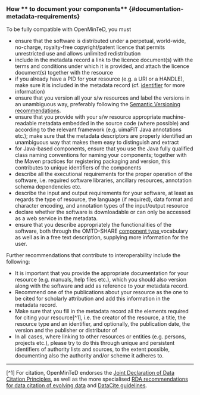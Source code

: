 ### How ** to document your components** {#documentation-metadata-requirements}

To be fully compatible with OpenMinTeD, you must

* ensure that the software is distributed under a perpetual, world-wide, no-charge, royalty-free copyright/patent licence that permits unrestricted use and allows unlimited redistribution
* include in the metadata record a link to the licence document\(s\) with the terms and conditions under which it is provided, and attach the licence document\(s\) together with the resource
* if you already have a PID for your resource \(e.g. a URI or a HANDLE\), make sure it is included in the metadata record \(cf. [identifier](/publications_identifier.md) for more information\)
* ensure that you version all your s/w resources and label the versions in an unambiguous way, preferably following the [Semantic Versioning recommendations](http://semver.org).
* ensure that you provide with your s/w resource appropriate machine-readable metadata embedded in the source code \(where possible\) and according to the relevant framework \(e.g. uimaFIT Java annotations etc.\); make sure that the metadata descriptors are properly identified an unambiguous way that makes them easy to distinguish and extract
* for Java-based components, ensure that you use the Java fully qualified class naming conventions for naming your components; together with the Maven practices for registering packaging and version, this contributes to unique identifiers of the components
* describe all the executional requirements for the proper operation of the software, i.e. required software libraries, ancillary resources, annotation schema dependencies etc.
* describe the input and output requirements for your software, at least as regards the type of resource, the language \(if required\), data format and character encoding, and annotation types of the input/output resource
* declare whether the software is downloadable or can only be accessed as a web service in the metadata.
* ensure that you describe appropriately the functionalities of the software, both through the OMTD-SHARE [component type ](/components_componentType.md)vocabulary as well as in a free text description, supplying more information for the user.

Further recommendations that contribute to interoperability include the following:

* It is important that you provide the appropriate documentation for your resource \(e.g. manuals, help files etc.\), which you should also version along with the software and add as reference to your metadata record.
* Recommend one of the publications about your resource as the one to be cited for scholarly attribution and add this information in the metadata record.
* Make sure that you fill in the metadata record all the elements required for citing your resource[^1], i.e. the creator of the resource, a title, the resource type and an identifier, and optionally, the publication date, the version and the publisher or distributor of
* In all cases, where linking to other resources or entities \(e.g. persons, projects etc.\), please try to do this through unique and persistent identifiers of authority lists and sources, to the extent possible, documenting also the authority and/or scheme it adheres to.

---

[^1] For citation, OpenMinTeD endorses the [Joint Declaration of Data Citation Principles](https://www.force11.org/group/joint-declaration-data-citation-principles-final), as well as the more specialised [RDA recommendations for data citation of evolving data](https://www.rd-alliance.org/system/files/RDA-DC-Recommendations_151020.pdf) and [DataCite guidelines](https://www.datacite.org/cite-your-data.html).

